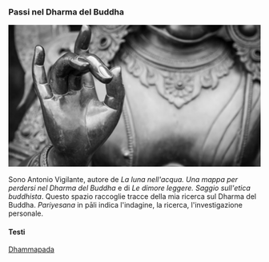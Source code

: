 ### Passi nel Dharma del Buddha

![](mudra.jpg)

Sono Antonio Vigilante, autore de *La luna nell'acqua. Una mappa per perdersi nel Dharma del Buddha* e di *Le dimore leggere. Saggio sull'etica buddhista*. Questo spazio raccoglie tracce della mia ricerca sul Dharma del Buddha. *Pariyesana* in pāli indica l'indagine, la ricerca, l'investigazione personale. 

#### Testi 

[Dhammapada](traduzioni/dhammapada/index.md)
